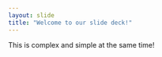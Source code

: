 ```yaml
---
layout: slide
title: "Welcome to our slide deck!"
---
```

This is complex and simple at the same time!
